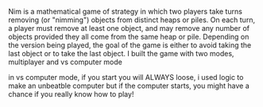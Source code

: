 Nim is a mathematical game of strategy in which two players take turns removing (or "nimming") objects from distinct heaps or piles. On each turn, a player must remove at least one object, and may remove any number of objects provided they all come from the same heap or pile. Depending on the version being played, the goal of the game is either to avoid taking the last object or to take the last object.
I built the game with two modes, multiplayer and vs computer mode

in vs computer mode, if you start you will ALWAYS loose, i used logic to make an unbeatble computer
but if the computer starts, you might have a chance if you really know how to play!